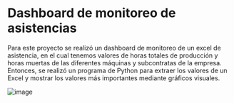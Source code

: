 # Dashboard de monitoreo de asistencias
Para este proyecto se realizó un dashboard de monitoreo de un excel de asistencia, en el cual tenemos valores de horas totales de producción y horas muertas de las diferentes máquinas y subcontratas de la empresa. Entonces, se realizó un programa de Python para extraer los valores de un Excel y mostrar los valores más importantes mediante gráficos visuales.

![image](https://github.com/alejandromz2/Dashboard-de-monitoreo-de-asistencias/assets/30611516/1053e5b7-d6a1-4898-9089-4250e8d78f06)
